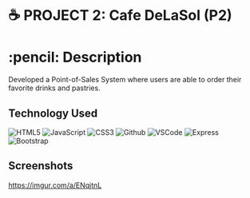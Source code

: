 # :coffee: PROJECT 2: Cafe DeLaSol (P2)

<h1 align ="center">
<h1>:pencil: Description</h1>
<p>Developed a Point-of-Sales System where users are able to order their favorite drinks and pastries.</p>


<h2>Technology Used</h2>

![HTML5](https://img.shields.io/badge/-HTML5-333?style=flat&logo=html5)
![JavaScript](https://img.shields.io/badge/-JavaScript-333?style=flat&logo=javascript) 
![CSS3](https://img.shields.io/badge/-CSS-333?style=flat&logo=css3)
![Github](https://img.shields.io/badge/-GitHub-333?style=flat&logo=github)
![VSCode](https://img.shields.io/badge/-VS_Code-333?style=flat&logo=visualstudio)
![Express](https://img.shields.io/badge/-Express-333?style=flat&logo=express)
![Bootstrap](https://img.shields.io/badge/-Bootstrap-333?style=flat&logo=bootstrap)

<h2 align="left"><h2>
<h2>Screenshots</h2>
<a href="https://imgur.com/a/ENqjtnL">https://imgur.com/a/ENqjtnL</a>

